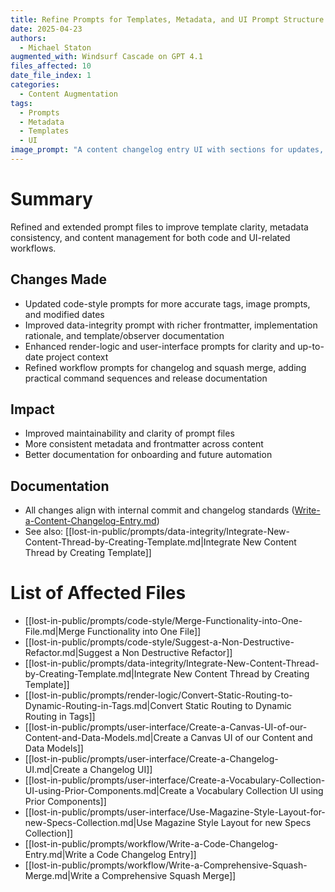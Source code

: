 ```yaml
---
title: Refine Prompts for Templates, Metadata, and UI Prompt Structure
date: 2025-04-23
authors:
  - Michael Staton
augmented_with: Windsurf Cascade on GPT 4.1
files_affected: 10
date_file_index: 1
categories:
  - Content Augmentation
tags:
  - Prompts
  - Metadata
  - Templates
  - UI
image_prompt: "A content changelog entry UI with sections for updates, improvements, and editorial notes. Visuals include content cards, timeline markers, and collaborative editing tools, symbolizing organized content history tracking."
---
```


# Summary
Refined and extended prompt files to improve template clarity, metadata consistency, and content management for both code and UI-related workflows.

## Changes Made
- Updated code-style prompts for more accurate tags, image prompts, and modified dates
- Improved data-integrity prompt with richer frontmatter, implementation rationale, and template/observer documentation
- Enhanced render-logic and user-interface prompts for clarity and up-to-date project context
- Refined workflow prompts for changelog and squash merge, adding practical command sequences and release documentation

## Impact
- Improved maintainability and clarity of prompt files
- More consistent metadata and frontmatter across content
- Better documentation for onboarding and future automation

## Documentation
- All changes align with internal commit and changelog standards ([Write-a-Content-Changelog-Entry.md](../lost-in-public/prompts/workflow/Write-a-Content-Changelog-Entry.md))
- See also: [[lost-in-public/prompts/data-integrity/Integrate-New-Content-Thread-by-Creating-Template.md|Integrate New Content Thread by Creating Template]]

# List of Affected Files
- [[lost-in-public/prompts/code-style/Merge-Functionality-into-One-File.md|Merge Functionality into One File]]
- [[lost-in-public/prompts/code-style/Suggest-a-Non-Destructive-Refactor.md|Suggest a Non Destructive Refactor]]
- [[lost-in-public/prompts/data-integrity/Integrate-New-Content-Thread-by-Creating-Template.md|Integrate New Content Thread by Creating Template]]
- [[lost-in-public/prompts/render-logic/Convert-Static-Routing-to-Dynamic-Routing-in-Tags.md|Convert Static Routing to Dynamic Routing in Tags]]
- [[lost-in-public/prompts/user-interface/Create-a-Canvas-UI-of-our-Content-and-Data-Models.md|Create a Canvas UI of our Content and Data Models]]
- [[lost-in-public/prompts/user-interface/Create-a-Changelog-UI.md|Create a Changelog UI]]
- [[lost-in-public/prompts/user-interface/Create-a-Vocabulary-Collection-UI-using-Prior-Components.md|Create a Vocabulary Collection UI using Prior Components]]
- [[lost-in-public/prompts/user-interface/Use-Magazine-Style-Layout-for-new-Specs-Collection.md|Use Magazine Style Layout for new Specs Collection]]
- [[lost-in-public/prompts/workflow/Write-a-Code-Changelog-Entry.md|Write a Code Changelog Entry]]
- [[lost-in-public/prompts/workflow/Write-a-Comprehensive-Squash-Merge.md|Write a Comprehensive Squash Merge]]
